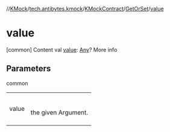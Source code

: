 //[KMock](../../../../index.md)/[tech.antibytes.kmock](../../index.md)/[KMockContract](../index.md)/[GetOrSet](index.md)/[value](value.md)



# value
[common]
Content
val [value](value.md): [Any](https://kotlinlang.org/api/latest/jvm/stdlib/kotlin/-any/index.html)?
More info


## Parameters

common

| | |
|---|---|
| <a name="tech.antibytes.kmock/KMockContract.GetOrSet/value/#/PointingToDeclaration/"></a>value| <a name="tech.antibytes.kmock/KMockContract.GetOrSet/value/#/PointingToDeclaration/"></a><br><br>the given Argument.<br><br>|
